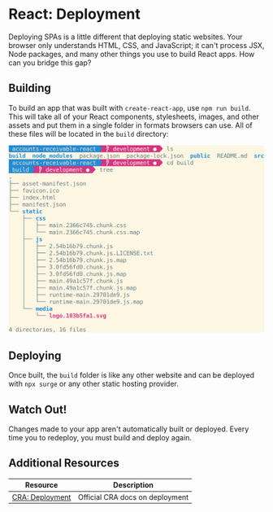# React: Deployment

Deploying SPAs is a little different that deploying static websites. Your browser only understands HTML, CSS, and JavaScript; it can't process JSX, Node packages, and many other things you use to build React apps. How can you bridge this gap?

## Building

To build an app that was built with `create-react-app`, use `npm run build`. This will take all of your React components, stylesheets, images, and other assets and put them in a single folder in formats browsers can use. All of these files will be located in the `build` directory:

![File structure of a CRA build](assets/cra-build.png)

## Deploying

Once built, the `build` folder is like any other website and can be deployed with `npx surge` or any other static hosting provider.

## Watch Out!

Changes made to your app aren't automatically built or deployed. Every time you to redeploy, you must build and deploy again.

## Additional Resources

| Resource | Description |
| --- | --- |
| [CRA: Deployment](https://cra.link/deployment) | Official CRA docs on deployment |
